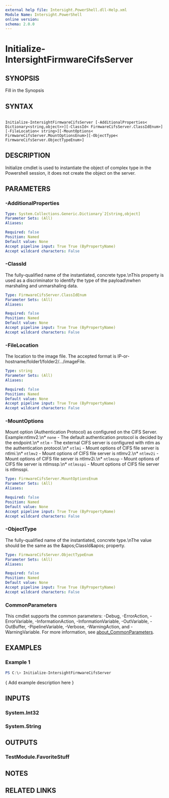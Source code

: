 ```yaml
---
external help file: Intersight.PowerShell.dll-Help.xml
Module Name: Intersight.PowerShell
online version:
schema: 2.0.0
---
```


# Initialize-IntersightFirmwareCifsServer

## SYNOPSIS
Fill in the Synopsis

## SYNTAX

```

Initialize-IntersightFirmwareCifsServer [-AdditionalProperties< Dictionary<string,object>>][-ClassId< FirmwareCifsServer.ClassIdEnum>][-FileLocation< string>][-MountOptions< FirmwareCifsServer.MountOptionsEnum>][-ObjectType< FirmwareCifsServer.ObjectTypeEnum>]

```

## DESCRIPTION

Initialize cmdlet is used to instantiate the object of complex type in the Powershell session, it does not create the object on the server.

## PARAMETERS

### -AdditionalProperties


```yaml
Type: System.Collections.Generic.Dictionary`2[string,object]
Parameter Sets: (All)
Aliases:

Required: false
Position: Named
Default value: None
Accept pipeline input: True True (ByPropertyName)
Accept wildcard characters: False
```

### -ClassId
The fully-qualified name of the instantiated, concrete type.\nThis property is used as a discriminator to identify the type of the payload\nwhen marshaling and unmarshaling data.

```yaml
Type: FirmwareCifsServer.ClassIdEnum
Parameter Sets: (All)
Aliases:

Required: false
Position: Named
Default value: None
Accept pipeline input: True True (ByPropertyName)
Accept wildcard characters: False
```

### -FileLocation
The location to the image file. The accepted format is IP-or-hostname/folder1/folder2/.../imageFile.

```yaml
Type: string
Parameter Sets: (All)
Aliases:

Required: false
Position: Named
Default value: None
Accept pipeline input: True True (ByPropertyName)
Accept wildcard characters: False
```

### -MountOptions
Mount option (Authentication Protocol) as configured on the CIFS Server. Example:ntlmv2.\n* `none` - The default authentication protocol is decided by the endpoint.\n* `ntlm` - The external CIFS server is configured with ntlm as the authentication protocol.\n* `ntlmi` - Mount options of CIFS file server is ntlmi.\n* `ntlmv2` - Mount options of CIFS file server is ntlmv2.\n* `ntlmv2i` - Mount options of CIFS file server is ntlmv2i.\n* `ntlmssp` - Mount options of CIFS file server is ntlmssp.\n* `ntlmsspi` - Mount options of CIFS file server is ntlmsspi.

```yaml
Type: FirmwareCifsServer.MountOptionsEnum
Parameter Sets: (All)
Aliases:

Required: false
Position: Named
Default value: None
Accept pipeline input: True True (ByPropertyName)
Accept wildcard characters: False
```

### -ObjectType
The fully-qualified name of the instantiated, concrete type.\nThe value should be the same as the &amp;apos;ClassId&amp;apos; property.

```yaml
Type: FirmwareCifsServer.ObjectTypeEnum
Parameter Sets: (All)
Aliases:

Required: false
Position: Named
Default value: None
Accept pipeline input: True True (ByPropertyName)
Accept wildcard characters: False
```


### CommonParameters
This cmdlet supports the common parameters: -Debug, -ErrorAction, -ErrorVariable, -InformationAction, -InformationVariable, -OutVariable, -OutBuffer, -PipelineVariable, -Verbose, -WarningAction, and -WarningVariable. For more information, see [about_CommonParameters](http://go.microsoft.com/fwlink/?LinkID=113216).

## EXAMPLES

### Example 1
```powershell
PS C:\> Initialize-IntersightFirmwareCifsServer
```

{ Add example description here }

## INPUTS

### System.Int32

### System.String

## OUTPUTS

### TestModule.FavoriteStuff

## NOTES

## RELATED LINKS
